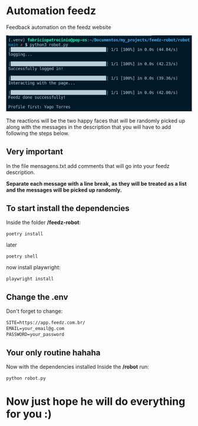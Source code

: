 # Automation feedz
Feedback automation on the feedz website

<p align="center">
  <img src="doc/print.jpeg" />
</p>

The reactions will be the two happy faces that will be randomly picked up along with the messages in the description that you will have to add following the steps below.

## Very important
In the file mensagens.txt add comments that will go into your feedz description.

**Separate each message with a line break, as they will be treated as a list and the messages will be picked up randomly.**

## To start install the dependencies
Inside the folder **/feedz-robot**:
```
poetry install
```
later
```
poetry shell
```
now install playwright:
```
playwright install
```

## Change the .env
Don't forget to change:
```
SITE=https://app.feedz.com.br/
EMAIL=your_email@g.com
PASSWORD=your_password
```

## Your only routine hahaha
Now with the dependencies installed
Inside the **/robot** run:
```
python robot.py
```

# Now just hope he will do everything for you :)
